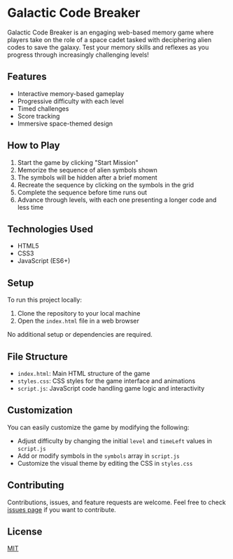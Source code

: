 # Galactic Code Breaker

Galactic Code Breaker is an engaging web-based memory game where players take on the role of a space cadet tasked with deciphering alien codes to save the galaxy. Test your memory skills and reflexes as you progress through increasingly challenging levels!

## Features

- Interactive memory-based gameplay
- Progressive difficulty with each level
- Timed challenges
- Score tracking
- Immersive space-themed design

## How to Play

1. Start the game by clicking "Start Mission"
2. Memorize the sequence of alien symbols shown
3. The symbols will be hidden after a brief moment
4. Recreate the sequence by clicking on the symbols in the grid
5. Complete the sequence before time runs out
6. Advance through levels, with each one presenting a longer code and less time

## Technologies Used

- HTML5
- CSS3
- JavaScript (ES6+)

## Setup

To run this project locally:

1. Clone the repository to your local machine
2. Open the `index.html` file in a web browser

No additional setup or dependencies are required.

## File Structure

- `index.html`: Main HTML structure of the game
- `styles.css`: CSS styles for the game interface and animations
- `script.js`: JavaScript code handling game logic and interactivity

## Customization

You can easily customize the game by modifying the following:

- Adjust difficulty by changing the initial `level` and `timeLeft` values in `script.js`
- Add or modify symbols in the `symbols` array in `script.js`
- Customize the visual theme by editing the CSS in `styles.css`

## Contributing

Contributions, issues, and feature requests are welcome. Feel free to check [issues page](link-to-your-issues-page) if you want to contribute.

## License

[MIT](https://choosealicense.com/licenses/mit/)
